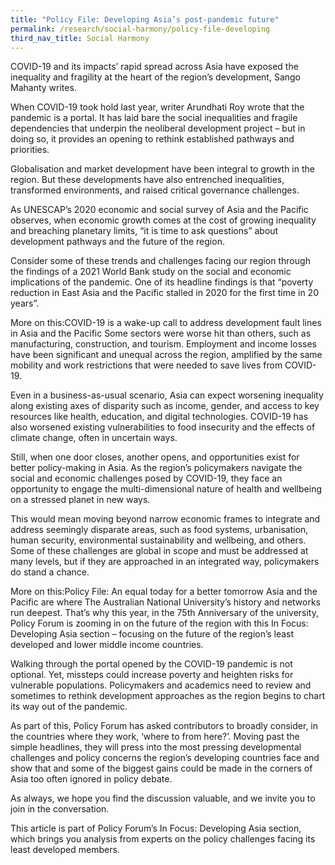 ```yaml
---
title: "Policy File: Developing Asia’s post-pandemic future"
permalink: /research/social-harmony/policy-file-developing
third_nav_title: Social Harmony
---
```

COVID-19 and its impacts’ rapid spread across Asia have exposed the inequality and fragility at the heart of the region’s development, Sango Mahanty writes.

When COVID-19 took hold last year, writer Arundhati Roy wrote that the pandemic is a portal. It has laid bare the social inequalities and fragile dependencies that underpin the neoliberal development project – but in doing so, it provides an opening to rethink established pathways and priorities.

Globalisation and market development have been integral to growth in the region. But these developments have also entrenched inequalities, transformed environments, and raised critical governance challenges.

As UNESCAP’s 2020 economic and social survey of Asia and the Pacific observes, when economic growth comes at the cost of growing inequality and breaching planetary limits, “it is time to ask questions” about development pathways and the future of the region.

Consider some of these trends and challenges facing our region through the findings of a 2021 World Bank study on the social and economic implications of the pandemic. One of its headline findings is that “poverty reduction in East Asia and the Pacific stalled in 2020 for the first time in 20 years”.

More on this:COVID-19 is a wake-up call to address development fault lines in Asia and the Pacific
Some sectors were worse hit than others, such as manufacturing, construction, and tourism. Employment and income losses have been significant and unequal across the region, amplified by the same mobility and work restrictions that were needed to save lives from COVID-19.

Even in a business-as-usual scenario, Asia can expect worsening inequality along existing axes of disparity such as income, gender, and access to key resources like health, education, and digital technologies. COVID-19 has also worsened existing vulnerabilities to food insecurity and the effects of climate change, often in uncertain ways.

Still, when one door closes, another opens, and opportunities exist for better policy-making in Asia. As the region’s policymakers navigate the social and economic challenges posed by COVID-19, they face an opportunity to engage the multi-dimensional nature of health and wellbeing on a stressed planet in new ways.

This would mean moving beyond narrow economic frames to integrate and address seemingly disparate areas, such as food systems, urbanisation, human security, environmental sustainability and wellbeing, and others. Some of these challenges are global in scope and must be addressed at many levels, but if they are approached in an integrated way, policymakers do stand a chance.

More on this:Policy File: An equal today for a better tomorrow
Asia and the Pacific are where The Australian National University’s history and networks run deepest. That’s why this year, in the 75th Anniversary of the university, Policy Forum is zooming in on the future of the region with this In Focus: Developing Asia section – focusing on the future of the region’s least developed and lower middle income countries.

Walking through the portal opened by the COVID-19 pandemic is not optional. Yet, missteps could increase poverty and heighten risks for vulnerable populations. Policymakers and academics need to review and sometimes to rethink development approaches as the region begins to chart its way out of the pandemic.

As part of this, Policy Forum has asked contributors to broadly consider, in the countries where they work, ‘where to from here?’. Moving past the simple headlines, they will press into the most pressing developmental challenges and policy concerns the region’s developing countries face and show that and some of the biggest gains could be made in the corners of Asia too often ignored in policy debate.

As always, we hope you find the discussion valuable, and we invite you to join in the conversation.

This article is part of Policy Forum’s In Focus: Developing Asia section, which brings you analysis from experts on the policy challenges facing its least developed members.